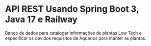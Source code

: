 # API REST Usando Spring Boot 3, Java 17 e Railway

Banco de dados para catalogar informações de plantas Low Tech e especificar os devidos requisitos de Aquários para manter as plantas.


